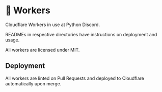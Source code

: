 # 👷 Workers
Cloudflare Workers in use at Python Discord.

READMEs in respective directories have instructions on deployment and usage.

All workers are licensed under MIT.

## Deployment

All workers are linted on Pull Requests and deployed to Cloudflare automatically upon merge.
